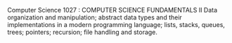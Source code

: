 Computer Science 1027 : COMPUTER SCIENCE FUNDAMENTALS II
Data organization and manipulation; abstract data types and their implementations in a modern programming language; lists, stacks, queues, trees; pointers; recursion; file handling and storage.